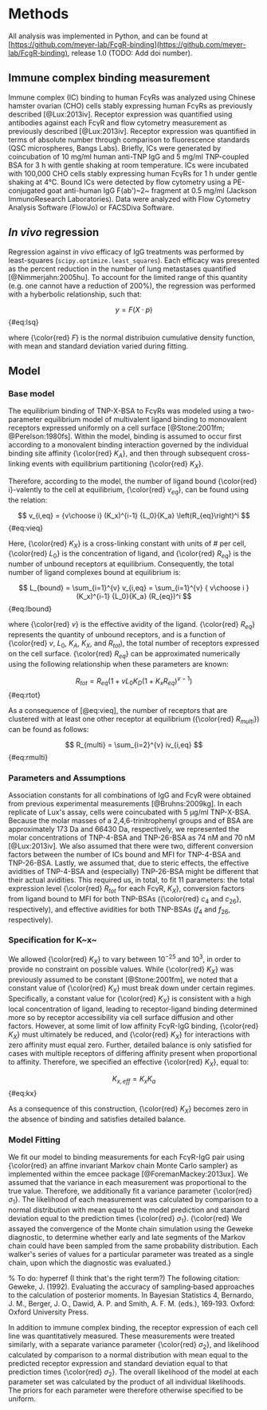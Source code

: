 # Methods

All analysis was implemented in Python, and can be found at [https://github.com/meyer-lab/FcgR-binding](https://github.com/meyer-lab/FcgR-binding), release 1.0 (TODO: Add doi number).

## Immune complex binding measurement

Immune complex (IC) binding to human FcγRs was analyzed using Chinese hamster ovarian (CHO) cells stably expressing human FcγRs as previously described [@Lux:2013iv]. Receptor expression was quantified using antibodies against each FcγR and flow cytometry measurement as previously described [@Lux:2013iv]. Receptor expression was quantified in terms of absolute number through comparison to fluorescence standards (QSC microspheres, Bangs Labs). Briefly, ICs were generated by coincubation of 10 mg/ml human anti-TNP IgG and 5 mg/ml TNP-coupled BSA for 3 h with gentle shaking at room temperature. ICs were incubated with 100,000 CHO cells stably expressing human FcγRs for 1 h under gentle shaking at 4℃. Bound ICs were detected by flow cytometry using a PE-conjugated goat anti-human IgG F(ab')~2~ fragment at 0.5 mg/ml (Jackson ImmunoResearch Laboratories). Data were analyzed with Flow Cytometry Analysis Software (FlowJo) or FACSDiva Software.

## *In vivo* regression

Regression against *in vivo* efficacy of IgG treatments was performed by least-squares (`scipy.optimize.least_squares`). Each efficacy was presented as the percent reduction in the number of lung metastases quantified [@Nimmerjahn:2005hu]. To account for the limited range of this quantity (e.g. one cannot have a reduction of 200%), the regression was performed with a hyberbolic relationship, such that:

$$ y = F (X \cdot p) $$ {#eq:lsq}

where {\color{red} $F$} is the normal distribuion cumulative density function, with mean and standard deviation varied during fitting.

## Model

### Base model

The equilibrium binding of TNP-X-BSA to FcγRs was modeled using a two-parameter equilibrium model of multivalent ligand binding to monovalent receptors expressed uniformly on a cell surface [@Stone:2001fm; @Perelson:1980fs]. Within the model, binding is assumed to occur first according to a monovalent binding interaction governed by the individual binding site affinity {\color{red} $K_A$}, and then through subsequent cross-linking events with equilibrium partitioning {\color{red} $K_X$}.

Therefore, according to the model, the number of ligand bound {\color{red} i}-valently to the cell at equilibrium, {\color{red} $v_{eq}$}, can be found using the relation:

$$ v_{i,eq} = {v\choose i} (K_x)^{i-1} {L_0}{K_a} \left(R_{eq}\right)^i $$ {#eq:vieq}

Here, {\color{red} $K_X$} is a cross-linking constant with units of # per cell, {\color{red} $L_0$} is the concentration of ligand, and {\color{red} $R_{eq}$} is the number of unbound receptors at equilibrium. Consequently, the total number of ligand complexes bound at equilibrium is:

$$ L_{bound} = \sum_{i=1}^{v} v_{i,eq} = \sum_{i=1}^{v} { v\choose i } (K_x)^{i-1} {L_0}{K_a} (R_{eq})^i $$ {#eq:lbound}

where {\color{red} $v$} is the effective avidity of the ligand. {\color{red} $R_{eq}$} represents the quantity of unbound receptors, and is a function of {\color{red} $v$, $L_0$, $K_A$, $K_X$, and $R_{tot}$), the total number of receptors expressed on the cell surface. {\color{red} $R_{eq}$} can be approximated numerically using the following relationship when these parameters are known:

$$ R_{tot} = R_{eq} \left(1+v {L_0}{K_D} (1+K_x R_{eq})^{v-1}\right) $$ {#eq:rtot}

As a consequence of [@eq:vieq], the number of receptors that are clustered with at least one other receptor at equilibrium ({\color{red} $R_{multi}$}) can be found as follows:

$$ R_{multi} = \sum_{i=2}^{v} iv_{i,eq} $$ {#eq:rmulti}

### Parameters and Assumptions

Association constants for all combinations of IgG and FcγR were obtained from previous experimental measurements [@Bruhns:2009kg]. In each replicate of Lux's assay, cells were coincubated with 5 µg/ml TNP-X-BSA. Because the molar masses of a 2,4,6-trinitrophenyl groups and of BSA are approximately 173 Da and 66430 Da, respectively, we represented the molar concentrations of TNP-4-BSA and TNP-26-BSA as 74 nM and 70 nM [@Lux:2013iv]. We also assumed that there were two, different conversion factors between the number of ICs bound and MFI for TNP-4-BSA and TNP-26-BSA. Lastly, we assumed that, due to steric effects, the effective avidities of TNP-4-BSA and (especially) TNP-26-BSA might be different that their actual avidities. This required us, in total, to fit 11 parameters: the total expression level {\color{red} $R_{tot}$ for each FcγR, $K_X$}, conversion factors from ligand bound to MFI for both TNP-BSAs ({\color{red} $c_4$ and $c_{26}$}, respectively), and effective avidities for both TNP-BSAs ($f_{4}$ and $f_{26}$, respectively).

### Specification for K~x~

We allowed {\color{red} $K_X$} to vary between $10^{-25}$ and $10^3$, in order to provide no constraint on possible values. While {\color{red} $K_X$} was previously assumed to be constant [@Stone:2001fm], we noted that a constant value of {\color{red} $K_X$} must break down under certain regimes. Specifically, a constant value for {\color{red} $K_X$} is consistent with a high local concentration of ligand, leading to receptor-ligand binding determined more so by receptor accessibility via cell surface diffusion and other factors. However, at some limit of low affinity FcγR-IgG binding, {\color{red} $K_X$} must ultimately be reduced, and {\color{red} $K_X$} for interactions with zero affinity must equal zero. Further, detailed balance is only satisfied for cases with multiple receptors of differing affinity present when proportional to affinity. Therefore, we specified an effective {\color{red} $K_X$}, equal to:

$$ K_{x,eff} = K_x K_a $$ {#eq:kx}

As a consequence of this construction, {\color{red} $K_X$} becomes zero in the absence of binding and satisfies detailed balance.

### Model Fitting

We fit our model to binding measurements for each FcγR-IgG pair using {\color{red} an affine invariant Markov chain Monte Carlo sampler} as implemented within the emcee package [@ForemanMackey:2013ux]. We assumed that the variance in each measurement was proportional to the true value. Therefore, we additionally fit a variance parameter {\color{red} $\sigma_1$}. The likelihood of each measurement was calculated by comparison to a normal distribution with mean equal to the model prediction and standard deviation equal to the prediction times {\color{red} $\sigma_1$}. {\color{red} We assayed the convergence of the Monte chain simulation using the Geweke diagnostic, to determine whether early and late segments of the Markov chain could have been sampled from the same probability distribution. Each walker's series of values for a particular parameter was treated as a single chain, upon which the diagnostic was evaluated.}

% To do: hyperref (I think that's the right term?) The following citation: Geweke, J. (1992). Evaluating the accuracy of sampling‐based approaches to the calculation of posterior moments. In Bayesian Statistics 4, Bernardo, J. M., Berger, J. O., Dawid, A. P. and Smith, A. F. M. (eds.), 169‐193. Oxford: Oxford University Press.

In addition to immune complex binding, the receptor expression of each cell line was quantitatively measured. These measurements were treated similarly, with a separate variance parameter {\color{red} $\sigma_2$}, and likelihood calculated by comparison to a normal distribution with mean equal to the predicted receptor expression and standard deviation equal to that prediction times {\color{red} $\sigma_2$}. The overall likelihood of the model at each parameter set was calculated by the product of all individual likelihoods. The priors for each parameter were therefore otherwise specified to be uniform.
